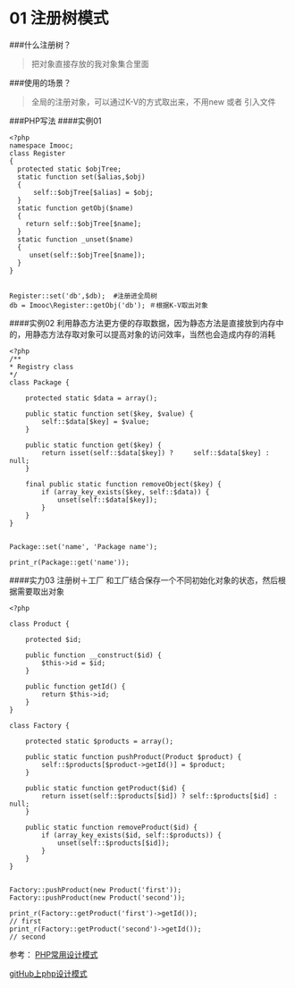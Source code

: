# 01 注册树模式

###什么注册树？

>    把对象直接存放的我对象集合里面

###使用的场景？
 
>   全局的注册对象，可以通过K-V的方式取出来，不用new 或者 引入文件


###PHP写法
####实例01
```
<?php
namespace Imooc;
class Register
{
  protected static $objTree;
  static function set($alias,$obj)
  {
      self::$objTree[$alias] = $obj;
  }
  static function getObj($name)
  {
    return self::$objTree[$name];
  }
  static function _unset($name)
  {
     unset(self::$objTree[$name]);
  }
}


Register::set('db',$db);  #注册进全局树
db = Imooc\Register::getObj('db'); ＃根据K-V取出对象
```

####实例02
利用静态方法更方便的存取数据，因为静态方法是直接放到内存中的，用静态方法存取对象可以提高对象的访问效率，当然也会造成内存的消耗
```
<?php
/**
* Registry class
*/
class Package {
 
    protected static $data = array();
 
    public static function set($key, $value) {
        self::$data[$key] = $value;
    }
 
    public static function get($key) {
        return isset(self::$data[$key]) ?     self::$data[$key] : null;
    }
 
    final public static function removeObject($key) {
        if (array_key_exists($key, self::$data)) {
            unset(self::$data[$key]);
        }
    }
}
 
 
Package::set('name', 'Package name');
 
print_r(Package::get('name'));
```
####实力03 注册树＋工厂
和工厂结合保存一个不同初始化对象的状态，然后根据需要取出对象 
```
<?php
 
class Product {
 
    protected $id;
 
    public function __construct($id) {
        $this->id = $id;
    }
 
    public function getId() {
        return $this->id;
    }
}
 
class Factory {
 
    protected static $products = array();
 
    public static function pushProduct(Product $product) {
        self::$products[$product->getId()] = $product;
    }
 
    public static function getProduct($id) {
        return isset(self::$products[$id]) ? self::$products[$id] : null;
    }
 
    public static function removeProduct($id) {
        if (array_key_exists($id, self::$products)) {
            unset(self::$products[$id]);
        }
    }
}
 
 
Factory::pushProduct(new Product('first'));
Factory::pushProduct(new Product('second'));
 
print_r(Factory::getProduct('first')->getId());
// first
print_r(Factory::getProduct('second')->getId());
// second

```

参考：
[PHP常用设计模式](http://www.admin10000.com/document/7115.html)

[gitHub上php设计模式](https://github.com/domnikl/DesignPatternsPHP)




